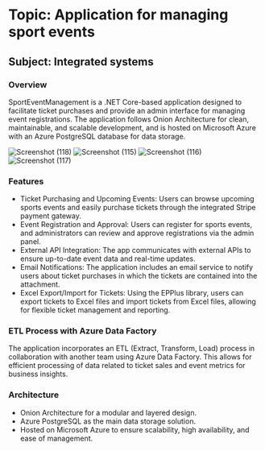 # Topic: Application for managing sport events
## Subject: Integrated systems

### __Overview__

SportEventManagement is a .NET Core-based application designed to facilitate ticket purchases and provide an admin interface for managing event registrations. The application follows Onion Architecture for clean, maintainable, and scalable development, and is hosted on Microsoft Azure with an Azure PostgreSQL database for data storage.

![Screenshot (118)](https://github.com/user-attachments/assets/be2bdc70-725a-46c9-97ba-dbbfaba4a536)
![Screenshot (115)](https://github.com/user-attachments/assets/8ae9af74-64c7-4961-ad21-eeb9808184bb)
![Screenshot (116)](https://github.com/user-attachments/assets/cc5d818a-28c5-465a-bc55-b877aa55bc8b)
![Screenshot (117)](https://github.com/user-attachments/assets/2206f30f-4a98-49b0-90e9-42fa62925105)


### __Features__
* Ticket Purchasing and Upcoming Events: Users can browse upcoming sports events and easily purchase tickets through the integrated Stripe payment gateway.
* Event Registration and Approval: Users can register for sports events, and administrators can review and approve registrations via the admin panel.
* External API Integration: The app communicates with external APIs to ensure up-to-date event data and real-time updates.
* Email Notifications: The application includes an email service to notify users about ticket purchases in which the tickets are contained into the attachment.
* Excel Export/Import for Tickets: Using the EPPlus library, users can export tickets to Excel files and import tickets from Excel files, allowing for flexible ticket management and reporting.

### __ETL Process with Azure Data Factory__
The application incorporates an ETL (Extract, Transform, Load) process in collaboration with another team using Azure Data Factory. This allows for efficient processing of data related to ticket sales and event metrics for business insights.

### __Architecture__

* Onion Architecture for a modular and layered design.
* Azure PostgreSQL as the main data storage solution.
* Hosted on Microsoft Azure to ensure scalability, high availability, and ease of management.


